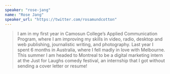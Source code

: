 ```yaml
---
speaker: "rose-jang"
name: "Rose Jang"
speaker_url: "https://twitter.com/rosamundcotton"
---
```


> I am in my first year in Camosun College’s Applied Communication Program,
where I am improving my skills in video, radio, desktop and web publishing,
journalistic writing, and photography. Last year I spent 6 months in
Australia, where I fell madly in love with Melbourne. This summer I am headed
to Montreal to be a digital marketing intern at the Just for Laughs comedy
festival, an internship that I got without sending a cover letter or resume!
